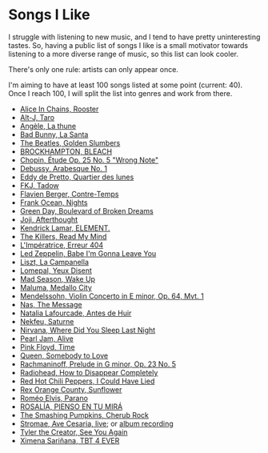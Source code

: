 # Songs I Like

I struggle with listening to new music, and I tend to have pretty uninteresting tastes. So, having a public list of songs I like is a small motivator towards listening to a more diverse range of music, so this list can look cooler.

There's only one rule: artists can only appear once.

I'm aiming to have at least 100 songs listed at some point (current: 40). Once I reach 100, I will split the list into genres and work from there.

- [Alice In Chains, Rooster](https://www.youtube.com/watch?v=uAE6Il6OTcs&ab_channel=AliceInChainsVEVO)
- [Alt-J, Taro](https://www.youtube.com/watch?v=S3fTw_D3l10&ab_channel=DavidDeanBurkhart)
- [Angèle, La thune](https://www.youtube.com/watch?v=m3YX8zlR4BU&ab_channel=Ang%C3%A8le)
- [Bad Bunny, La Santa](https://www.youtube.com/watch?v=JUxITamPWrY&ab_channel=BadBunny)
- [The Beatles, Golden Slumbers](https://www.youtube.com/watch?v=AcQjM7gV6mI&ab_channel=TheBeatles-Topic)
- [BROCKHAMPTON, BLEACH](https://www.youtube.com/watch?v=cTMucy4PR2k&ab_channel=BROCKHAMPTON-Topic)
- [Chopin, Étude Op. 25 No. 5 "Wrong Note"](https://www.youtube.com/watch?v=irC7b-SwA8g&ab_channel=ChopinInstitute)
- [Debussy, Arabesque No. 1](https://www.youtube.com/watch?v=Yh36PaE-Pf0&ab_channel=ClassicalScores)
- [Eddy de Pretto, Quartier des lunes](https://www.youtube.com/watch?v=4Bg2TlPOqcM&ab_channel=EddyDePretto-Topic)
- [FKJ, Tadow](https://www.youtube.com/watch?v=hC8CH0Z3L54&ab_channel=Fkj)
- [Flavien Berger, Contre-Temps](https://www.youtube.com/watch?v=LCXJMvQJlgE&list=PLzCRephgQg6jZU5FSbVAVPzSkP2mKNZR5&index=12&ab_channel=FlavienBerger-Topic)
- [Frank Ocean, Nights](https://www.youtube.com/watch?v=r4l9bFqgMaQ&ab_channel=Blonded)
- [Green Day, Boulevard of Broken Dreams](https://www.youtube.com/watch?v=Soa3gO7tL-c&ab_channel=GreenDay)
- [Joji, Afterthought](https://www.youtube.com/watch?v=ujriV3vkC9w&ab_channel=Joji)
- [Kendrick Lamar, ELEMENT.](https://www.youtube.com/watch?v=glaG64Ao7sM&ab_channel=KendrickLamarVEVO)
- [The Killers, Read My Mind](https://www.youtube.com/watch?v=zc8hbSM1zVo&ab_channel=TheKillersVEVO)
- [L'Impératrice, Erreur 404](https://www.youtube.com/watch?v=__4OT_oRDcU&ab_channel=DavidDeanBurkhart)
- [Led Zeppelin, Babe I'm Gonna Leave You](https://www.youtube.com/watch?v=zX_wwlIZ6ko&ab_channel=LedZeppelin)
- [Liszt, La Campanella](https://www.youtube.com/watch?v=qiJcXAuOMNU&ab_channel=robinontheradio)
- [Lomepal, Yeux Disent](https://www.youtube.com/watch?v=FmUDe7P0fzg&ab_channel=Lomepal)
- [Mad Season, Wake Up](https://www.youtube.com/watch?v=rKiw94M2v8A&ab_channel=MadSeasonVEVO)
- [Maluma, Medallo City](https://www.youtube.com/watch?v=C9ZYquB3zq0&ab_channel=MalumaVEVO)
- [Mendelssohn, Violin Concerto in E minor, Op. 64, Mvt. 1](https://www.youtube.com/watch?v=Pmj7nCRYNs4&ab_channel=ForrestMcKinney)
- [Nas, The Message](https://www.youtube.com/watch?v=X3CGu0ezd68&ab_channel=Nas-Topic)
- [Natalia Lafourcade, Antes de Huir](https://www.youtube.com/watch?v=vmbETH0X4j8&ab_channel=NLaFourcadeVEVO)
- [Nekfeu, Saturne](https://www.youtube.com/watch?v=xqiVtwT4LcE&ab_channel=Nekfeu-Topic)
- [Nirvana, Where Did You Sleep Last Night](https://www.youtube.com/watch?v=hEMm7gxBYSc&ab_channel=NirvanaVEVO)
- [Pearl Jam, Alive](https://www.youtube.com/watch?v=wGiTPgvKktM&ab_channel=yujamie123)
- [Pink Floyd, Time](https://www.youtube.com/watch?v=JwYX52BP2Sk&ab_channel=PinkFloydRemastedSongs)
- [Queen, Somebody to Love](https://www.youtube.com/watch?v=kijpcUv-b8M&ab_channel=QueenOfficial)
- [Rachmaninoff, Prelude in G minor, Op. 23 No. 5](https://www.youtube.com/watch?v=4QB7ugJnHgs&ab_channel=ValentinaLisitsa)
- [Radiohead, How to Disappear Completely](https://www.youtube.com/watch?v=6W6HhdqA95w&ab_channel=Radiohead-Topic)
- [Red Hot Chili Peppers, I Could Have Lied](https://www.youtube.com/watch?v=vvfWewLU7N0&ab_channel=RedHotChiliPeppers-Topic)
- [Rex Orange County, Sunflower](https://www.youtube.com/watch?v=V0X-SWiDr1g&ab_channel=RexOrangeCounty)
- [Roméo Elvis, Parano](https://www.youtube.com/watch?v=nfV-AhD3NYA&ab_channel=Rom%C3%A9oElvis)
- [ROSALÍA, PIENSO EN TU MIRÁ](https://www.youtube.com/watch?v=p_4coiRG_BI&ab_channel=ROSAL%C3%8DA)
- [The Smashing Pumpkins, Cherub Rock](https://www.youtube.com/watch?v=q-KE9lvU810&ab_channel=SmashingPumpkinsVEVO)
- [Stromae, Ave Cesaria, live](https://www.youtube.com/watch?v=rO1VDCZh_Ko&ab_channel=StromaeVEVO); or [album recording](https://www.youtube.com/watch?v=dQ6Ouh7p9c4&ab_channel=Stromae-Topic)
- [Tyler the Creator, See You Again](https://www.youtube.com/watch?v=TGgcC5xg9YI&ab_channel=Tyler%2CTheCreator)
- [Ximena Sariñana, TBT 4 EVER](https://www.youtube.com/watch?v=CTxjXmgF1X8&ab_channel=XimenaSari%C3%B1ana)
